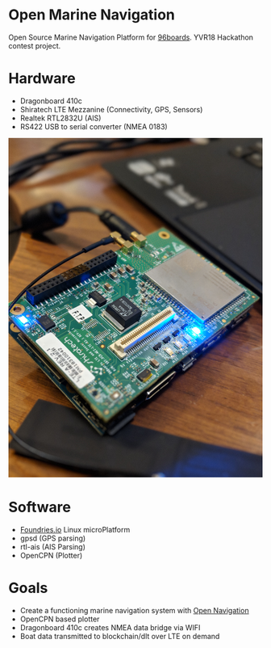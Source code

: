 # Open Marine Navigation

Open Source Marine Navigation Platform for [96boards](96boards.org). YVR18 Hackathon contest project. 

# Hardware

  * Dragonboard 410c
  * Shiratech LTE Mezzanine (Connectivity, GPS, Sensors)
  * Realtek RTL2832U (AIS)
  * RS422 USB to serial converter (NMEA 0183)

![d410c](/images/d410c.jpg)

# Software

  * [Foundries.io](https://foundries.io) Linux microPlatform
  * gpsd (GPS parsing)
  * rtl-ais (AIS Parsing)
  * OpenCPN (Plotter)

# Goals

  * Create a functioning marine navigation system with [Open Navigation](https://github.com/open-nav)
  * OpenCPN based plotter
  * Dragonboard 410c creates NMEA data bridge via WIFI
  * Boat data transmitted to blockchain/dlt over LTE on demand
